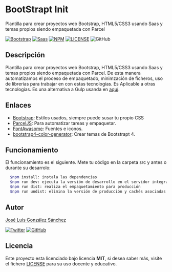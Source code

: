 # BootStrapt Init

Plantilla para crear proyectos web Bootstrap, HTML5/CSS3 usando Saas y temas propios siendo empaquetada con Parcel

[![Bootstrap](https://img.shields.io/badge/Bootstrap-%20Ready-blue)](https://getbootstrap.com/)
[![Saas](https://img.shields.io/badge/Sass-%20Ready-ff69b4)](https://sass-lang.com/)
[![NPM](https://img.shields.io/badge/NPM-Ready-red)](https://www.npmjs.com/package/apirestfake)
[![LICENSE](https://img.shields.io/badge/Lisence-MIT-green)](https://github.com/joseluisgs/APIRESTFake/blob/master/LICENSE)
![GitHub](https://img.shields.io/github/last-commit/joseluisgs/bootstrapt-init)

## Descripción

Plantilla para crear proyectos web Bootstrap, HTML5/CSS3 usando Saas y temas propios siendo empaquetada con Parcel. De esta manera automatizamos el proceso de empaquetado, minimzación de ficheros, uso de librerías para trabajar en con estas tecnologías. Es Aplicable a otras tecnologías. Es una alternativa a Gulp usanda en [aquí](https://github.com/joseluisgs/bootstrap-sass-init-gulp).

## Enlaces

- [Bootstrap](https://getbootstrap.com/): Estilos usados, siempre puede susar tu propio CSS
- [ParcelJS](https://parceljs.org/): Para automatizar tareas y empaquetar.
- [FontAwasome](https://fontawesome.com/v4.7.0/icons/): Fuentes e iconos.
- [bootstrap4-color-generator](https://lingtalfi.com/bootstrap4-color-generator): Crear temas de Bootstrapt 4.

## Funcionamiento

El funcionamiento es el siguiente. Mete tu código en la carpeta src y antes o durante su desarrolo:

```bash
  $npm install: instala las dependencias
  $npm run dev: ejecuta la versión de desarrollo en el servidor integrado
  $npm run dist: realiza el empaquetamiento para producción
  $npm run undist: elimina la versión de producción y cachés asociadas.
```

## Autor

[José Luis González Sánchez](https://twitter.com/joseluisgonsan)

[![Twitter](https://img.shields.io/twitter/follow/joseluisgonsan?style=social)](https://twitter.com/joseluisgonsan) [![GitHub](https://img.shields.io/github/followers/joseluisgs?style=social)](https://github.com/joseluisgs)

## Licencia

Este proyecto esta licenciado bajo licencia **MIT**, si desea saber más, visite el fichero [LICENSE](https://github.com/joseluisgs/bootstrapt-init/blob/master/LICENSE) para su uso docente y educativo.

